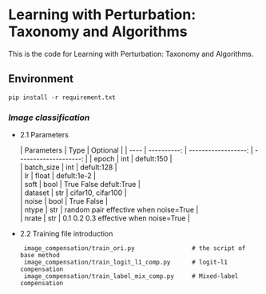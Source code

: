 # Learning with Perturbation: Taxonomy and Algorithms
This is the code for Learning with Perturbation: Taxonomy and Algorithms.

## Environment 

    pip install -r requirement.txt
    
### ***Image classification***  


+ 2.1 Parameters  

    | Parameters         | Type               | Optional                | 
    | ---- | ----------: | ------------------: | --------------------: | 
    |  epoch             |       int   |  defult:150              |        
    |  batch_size        |       int   |  defult:128              |           
    |  lr                |     float   |  defult:1e-2           |      
    |  soft              |       bool  |  True False   defult:True      |   
    |  dataset           |       str   |  cifar10, cifar100        |       
    |  noise             |      bool   |  True False             |    
    |  ntype             |       str   |  random pair  effective when noise=True |      
    |  nrate             |       str   |  0.1 0.2 0.3  effective when noise=True       |      


+ 2.2 Training file introduction 

       image_compensation/train_ori.py                # the script of base method
       image_compensation/train_logit_l1_comp.py      # logit-l1 compensation
       image_compensation/train_label_mix_comp.py     # Mixed-label compensation
